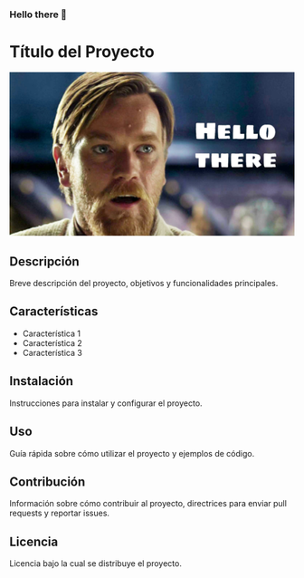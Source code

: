 ### Hello there 👋

# Título del Proyecto 

![Imagen de Portada](Recursos/hellothere.jpg) 

## Descripción 

Breve descripción del proyecto, objetivos y funcionalidades principales.

## Características 

- Característica 1
- Característica 2 
- Característica 3

## Instalación 

Instrucciones para instalar y configurar el proyecto. 

## Uso 

Guía rápida sobre cómo utilizar el proyecto y ejemplos de código. 

## Contribución 

Información sobre cómo contribuir al proyecto, directrices para enviar pull requests y reportar issues. 

## Licencia 

Licencia bajo la cual se distribuye el proyecto.

<!--
**XemakaWonder/XemakaWonder** is a ✨ _special_ ✨ repository because its `README.md` (this file) appears on your GitHub profile.

Here are some ideas to get you started:

- 🔭 I’m currently working on ...
- 🌱 I’m currently learning ...
- 👯 I’m looking to collaborate on ...
- 🤔 I’m looking for help with ...
- 💬 Ask me about ...
- 📫 How to reach me: ...
- 😄 Pronouns: ...
- ⚡ Fun fact: ...
-->
